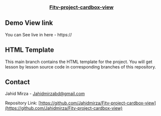 <p align="center">
  <h3 align="center"><a href="https://github.com/Jahidmirza/Fitv-project-cardbox-view">Fitv-project-cardbox-view</a></h3>

## Demo View link

You can  See live in here - https://

## HTML Template

This main branch contains the HTML template for the project. You will get lesson by lesson source code in corresponding branches of this repository.

<!-- CONTACT -->

## Contact

Jahid Mirza - [Jahidmirzabd@gmail.com](mailto:Jahidmirzabd@gmail.com)

Repository Link: [https://github.com/Jahidmirza/Fitv-project-cardbox-view](https://github.com/Jahidmirza/Fitv-project-cardbox-view)



<!-- MARKDOWN LINKS TO GET IN TOUCH -->

[linkedin-url]: https://www.linkedin.com/jahidmirzabd
[facebook-url]: https://www.facebook.com/itzjahidmirza
[instagram-url]: https://www.instagram.com/jahidmirza
[twitter-url]: https://twitter.com/webmirzabd
[pinterest-url]: https://www.pinterest.com/webmirzabd

